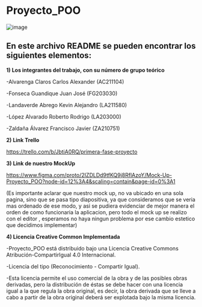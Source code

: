 # Proyecto_POO

![image](https://user-images.githubusercontent.com/79995182/115089981-d773aa80-9ed0-11eb-9057-cbb1d840ff46.png)

 ## En este archivo README se pueden encontrar los siguientes elementos:

**1) Los integrantes del trabajo, con su número de grupo teórico**

  -Alvarenga Claros	Carlos Alexander	(AC211104)

  -Fonseca Guandique Juan José	(FG203030)

  -Landaverde Abrego	Kevin Alejandro (LA211580)

  -López Alvarado	Roberto Rodrigo	(LA203000)

  -Zaldaña Álvarez	Francisco Javier	(ZA210751)


**2) Link Trello**

https://trello.com/b/JbtiA0RQ/primera-fase-proyecto

**3) Link de nuestro MockUp**

https://www.figma.com/proto/2IZDLDd9tfKQ9j8RflAzoY/Mock-Up-Proyecto_POO?node-id=12%3A4&scaling=contain&page-id=0%3A1

(Es importante aclarar que nuestro mock up, no va ubicado en una sola pagina, sino que se pasa tipo diapositiva, ya que consideramos que se veria mas ordenado de ese modo, y asi se pudiera evidenciar de mejor manera el orden de como funcionaria la aplicacion, pero todo el mock up se realizo con el editor , esperamos no haya ningun problema por ese cambio estetico que decidimos implementar) 

**4) Licencia Creative Common Implementada**

-Proyecto_POO está distribuido bajo una Licencia Creative Commons Atribución-CompartirIgual 4.0 Internacional.

-Licencia del tipo (Reconocimiento - Compartir Igual).

-Esta licencia permite el uso comercial de la obra y de las posibles obras derivadas, pero la distribución de éstas se debe hacer con una licencia igual a la que regula la obra original, es decir, la obra derivada que se lleve a cabo a partir de la obra original deberá ser explotada bajo la misma licencia.

